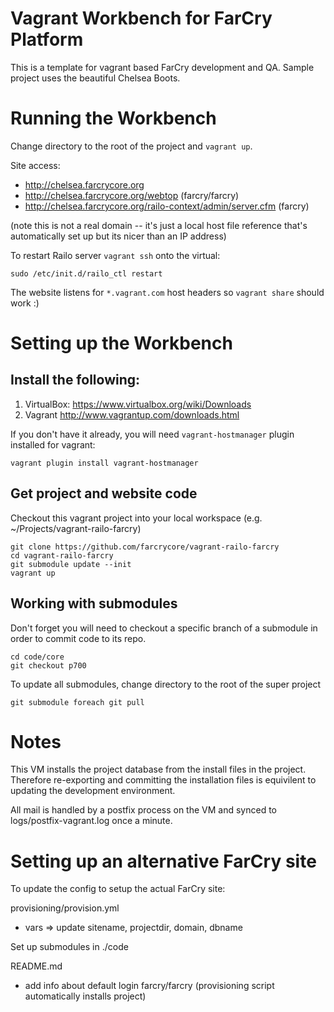 # Vagrant Workbench for FarCry Platform

This is a template for vagrant based FarCry development and QA.  Sample project uses the beautiful Chelsea Boots.

# Running the Workbench

Change directory to the root of the project and `vagrant up`.  

Site access:

- http://chelsea.farcrycore.org
- http://chelsea.farcrycore.org/webtop (farcry/farcry)
- http://chelsea.farcrycore.org/railo-context/admin/server.cfm (farcry)

(note this is not a real domain -- it's just a local host file reference that's automatically set up but its nicer than an IP address)

To restart Railo server `vagrant ssh` onto the virtual:

```
sudo /etc/init.d/railo_ctl restart
```

The website listens for `*.vagrant.com` host headers so `vagrant share` should work :)

# Setting up the Workbench

## Install the following:

1. VirtualBox: https://www.virtualbox.org/wiki/Downloads
2. Vagrant http://www.vagrantup.com/downloads.html

If you don't have it already, you will need `vagrant-hostmanager` plugin installed for vagrant:

```
vagrant plugin install vagrant-hostmanager
```

## Get project and website code

Checkout this vagrant project into your local workspace (e.g. ~/Projects/vagrant-railo-farcry)

```
git clone https://github.com/farcrycore/vagrant-railo-farcry
cd vagrant-railo-farcry
git submodule update --init
vagrant up
```

## Working with submodules

Don't forget you will need to checkout a specific branch of a submodule in order to commit code to its repo.

```
cd code/core
git checkout p700
```

To update all submodules, change directory to the root of the super project

```
git submodule foreach git pull
```

# Notes

This VM installs the project database from the install files in the project.
Therefore re-exporting and committing the installation files is equivilent to
updating the development environment.

All mail is handled by a postfix process on the VM and synced to 
logs/postfix-vagrant.log once a minute.

# Setting up an alternative FarCry site

To update the config to setup the actual FarCry site:

provisioning/provision.yml
- vars => update sitename, projectdir, domain, dbname

Set up submodules in ./code

README.md
- add info about default login farcry/farcry (provisioning script 
automatically installs project)
